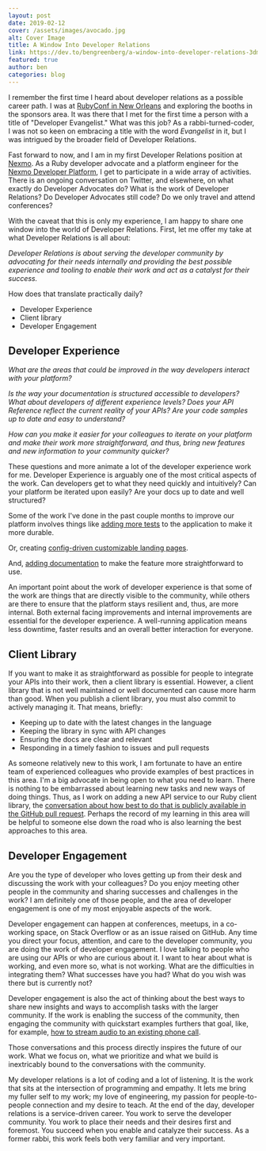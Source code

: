 ```yaml
---
layout: post
date: 2019-02-12
cover: /assets/images/avocado.jpg
alt: Cover Image
title: A Window Into Developer Relations
link: https://dev.to/bengreenberg/a-window-into-developer-relations-3dmh
featured: true
author: ben
categories: blog
---
```


I remember the first time I heard about developer relations as a possible career path. I was at [RubyConf in New Orleans](https://dev.to/benhayehudi/beignets-sharks-and-ruby-my-week-at-rubyconf-c9g) and exploring the booths in the sponsors area. It was there that I met for the first time a person with a title of "Developer Evangelist." What was this job? As a rabbi-turned-coder, I was not so keen on embracing a title with the word _Evangelist_ in it, but I was intrigued by the broader field of Developer Relations. 

Fast forward to now, and I am in my first Developer Relations position at [Nexmo](https://www.nexmo.com). As a Ruby developer advocate and a platform engineer for the [Nexmo Developer Platform](https://developer.nexmo.com), I get to participate in a wide array of activities. There is an ongoing conversation on Twitter, and elsewhere, on what exactly do Developer Advocates do? What is the work of Developer Relations? Do Developer Advocates still code? Do we only travel and attend conferences? 

With the caveat that this is only my experience, I am happy to share one window into the world of Developer Relations. First, let me offer my take at what Developer Relations is all about:

_Developer Relations is about serving the developer community by advocating for their needs internally and providing the best possible experience and tooling to enable their work and act as a catalyst for their success._

How does that translate practically daily?

* Developer Experience
* Client library
* Developer Engagement

## Developer Experience

*What are the areas that could be improved in the way developers interact with your platform?*

*Is the way your documentation is structured accessible to developers? What about developers of different experience levels? Does your API Reference reflect the current reality of your APIs? Are your code samples up to date and easy to understand?*

*How can you make it easier for your colleagues to iterate on your platform and make their work more straightforward, and thus, bring new features and new information to your community quicker?*

These questions and more animate a lot of the developer experience work for me. Developer Experience is arguably one of the most critical aspects of the work. Can developers get to what they need quickly and intuitively? Can your platform be iterated upon easily? Are your docs up to date and well structured?

Some of the work I've done in the past couple months to improve our platform involves things like [adding more tests](https://github.com/Nexmo/nexmo-developer/pull/1333) to the application to make it more durable.

Or, creating [config-driven customizable landing pages](https://github.com/Nexmo/nexmo-developer/pull/1372).

And, [adding documentation](https://github.com/Nexmo/nexmo-developer/pull/1439) to make the feature more straightforward to use.

An important point about the work of developer experience is that some of the work are things that are directly visible to the community, while others are there to ensure that the platform stays resilient and, thus, are more internal. Both external facing improvements and internal improvements are essential for the developer experience. A well-running application means less downtime, faster results and an overall better interaction for everyone. 

## Client Library

If you want to make it as straightforward as possible for people to integrate your APIs into their work, then a client library is essential. However, a client library that is not well maintained or well documented can cause more harm than good. When you publish a client library, you must also commit to actively managing it. That means, briefly:

* Keeping up to date with the latest changes in the language
* Keeping the library in sync with API changes
* Ensuring the docs are clear and relevant
* Responding in a timely fashion to issues and pull requests

As someone relatively new to this work, I am fortunate to have an entire team of experienced colleagues who provide examples of best practices in this area. I'm a big advocate in being open to what you need to learn. There is nothing to be embarrassed about learning new tasks and new ways of doing things. Thus, as I work on adding a new API service to our Ruby client library, the [conversation about how best to do that is publicly available in the GitHub pull request](https://github.com/Nexmo/nexmo-ruby/pull/117). Perhaps the record of my learning in this area will be helpful to someone else down the road who is also learning the best approaches to this area. 

## Developer Engagement

Are you the type of developer who loves getting up from their desk and discussing the work with your colleagues? Do you enjoy meeting other people in the community and sharing successes and challenges in the work? I am definitely one of those people, and the area of developer engagement is one of my most enjoyable aspects of the work.

Developer engagement can happen at conferences, meetups, in a co-working space, on Stack Overflow or as an issue raised on GitHub. Any time you direct your focus, attention, and care to the developer community, you are doing the work of developer engagement. I love talking to people who are using our APIs or who are curious about it. I want to hear about what is working, and even more so, what is not working. What are the difficulties in integrating them? What successes have you had? What do you wish was there but is currently not?

Developer engagement is also the act of thinking about the best ways to share new insights and ways to accomplish tasks with the larger community. If the work is enabling the success of the community, then engaging the community with quickstart examples furthers that goal, like, for example, [how to stream audio to an existing phone call](https://www.nexmo.com/blog/2019/01/24/play-streaming-audio-to-a-call-with-ruby-dr/).

Those conversations and this process directly inspires the future of our work. What we focus on, what we prioritize and what we build is inextricably bound to the conversations with the community. 

My developer relations is a lot of coding and a lot of listening. It is the work that sits at the intersection of programming and empathy. It lets me bring my fuller self to my work; my love of engineering, my passion for people-to-people connection and my desire to teach. At the end of the day, developer relations is a service-driven career. You work to serve the developer community. You work to place their needs and their desires first and foremost. You succeed when you enable and catalyze their success. As a former rabbi, this work feels both very familiar and very important.
